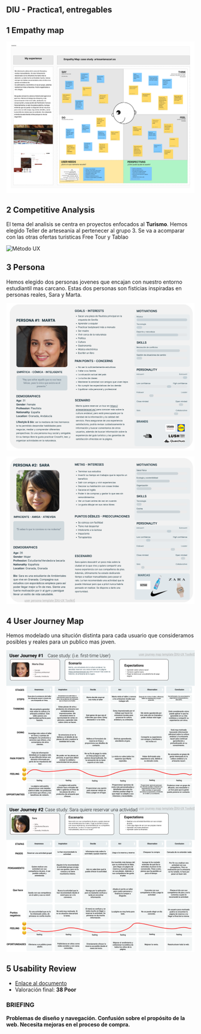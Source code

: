 ## DIU - Practica1, entregables

1 Empathy map
-----

![Método UX](img/Empathy_Map.png)

2 Competitive Analysis
-----

El tema del analisis se centra en proyectos enfocados al __Turismo__. Hemos elegido Teller de arteseania al pertenecer al grupo 3. Se va a acomparar con las otras ofertas turisticas Free Tour y Tablao

![Método UX](img/Competitor_Analysis.jpg)

3 Persona
-----

Hemos elegido dos personas jovenes que encajan con nuestro entorno estudiantil mas carcano. Estas dos personas son fisticias inspiradas en personas reales, Sara y Marta.

![Método UX](img/Persona1.png)

![Método UX](img/Persona2_Sara.png)

4 User Journey Map
----

Hemos modelado una situción distinta para cada usuario que consideramos posibles y reales para un publico mas joven.

![Método UX](img/User_journey1.png)

![Método UX](img/User_journey2.png)

5 Usability Review
----
- [Enlace al documento](Usability-review-template.xls)
- Valoración final: __38 Poor__

### BRIEFING

__Problemas de diseño y navegación. Confusión sobre el propósito de la web. Necesita mejoras en el proceso de compra.__

